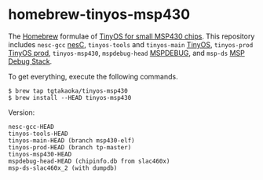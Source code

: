 homebrew-tinyos-msp430
======================

The [Homebrew][] formulae of [TinyOS for small MSP430 chips][].  This
repository includes `nesc-gcc` [nesC][], `tinyos-tools` and
`tinyos-main` [TinyOS][], `tinyos-prod` [TinyOS prod][],
`tinyos-msp430`, `mspdebug-head` [MSPDEBUG][], and `msp-ds` [MSP Debug
Stack][].

To get everything, execute the following commands.

    $ brew tap tgtakaoka/tinyos-msp430
    $ brew install --HEAD tinyos-msp430

Version:

    nesc-gcc-HEAD
    tinyos-tools-HEAD
    tinyos-main-HEAD (branch msp430-elf)
    tinyos-prod-HEAD (branch tp-master)
    tinyos-msp430-HEAD
    mspdebug-head-HEAD (chipinfo.db from slac460x)
    msp-ds-slac460x_2 (with dumpdb)

[Homebrew]: https://brew.sh/
[TinyOS for small MSP430 chips]: https://github.com/tgtakaoka/tinyos-msp430
[nesC]: https://github.com/tinyos/nesc
[TinyOS]: http://tinyos.net
[TinyOS prod]: http://github.com/tp-freeforall/prod
[MSPDEBUG]: https://dlbeer.co.nz/mspdebug/
[MSP Debug Stack]: http://www.ti.com/tool/mspds
